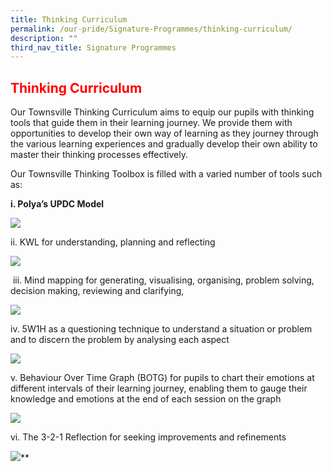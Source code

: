 ```yaml
---
title: Thinking Curriculum
permalink: /our-pride/Signature-Programmes/thinking-curriculum/
description: ""
third_nav_title: Signature Programmes
---
```

<h2 style=color:red;">Thinking Curriculum</h1>

Our Townsville Thinking Curriculum aims to equip our pupils with thinking tools that guide them in their learning journey. We provide them with opportunities to develop their own way of learning as they journey through the various learning experiences and gradually develop their own ability to master their thinking processes effectively.

Our Townsville Thinking Toolbox is filled with a varied number of tools such as:

**i. Polya’s UPDC Model**

![](https://lh6.googleusercontent.com/OZ06R_MszL5VyWSUlPW2UJnf-nhkKhHy2jEjZ8X4PlZcgP0C_7AqATySTMwZdzcVOpr2yloHq6mcdZ7_wZzkELLIobVx5u7v8UQf34p5i3RSebAPN4lnKOdVzdgKC84bqqsdxmVdH7ZFbKftrxONgSEepDiTKzgNeTxQMl7iGwnGTZ9O4YlHM37EXA)

  

ii. KWL for understanding, planning and reflecting

![](https://lh3.googleusercontent.com/SVg-xdX0mx5-h18OsADTfxff1bxg-maAIfy_90yizurs98HbnZNMuyHdnjyyx61OiAM-508-7d1fOVuP8lyM8QriEuG-4DfTbqmcjM-OX384uurc83ECBRLDKfKt85EuSFy6tGsGyBwuYyRjjSoOeOi4mYcBD_hlEMZmefFHUeLvquTCPR8lWyKZMA)

 iii. Mind mapping for generating, visualising, organising, problem solving, decision making, reviewing and clarifying,  

![](https://lh3.googleusercontent.com/5WuWwFXJGHeGv1QJjKkmzh_6TDz72oX0Mcg86sEGO6FX8CQS1vCx_Yhe_oSpYrBsr6VXzTCD9rWERhXO4qotvgVjLgoMM6bix0_fAhhXYLAlwuAmiJt4qtPoLiVQN-vMbpkC6MKBzje7zfXsCofoO6MxaExBswmV6kD7Dy1C-FMlGtFGRMiQ0s8Z1w)

  
  

iv. 5W1H as a questioning technique to understand a situation or problem and to discern the problem by analysing each aspect

![](https://lh4.googleusercontent.com/LxJa_b1VT7WU7ge4IUoE6qEkuqGol_7rOPzTxtgVMotuJjRC9uu1WS-Z6sMif3GkL4h70MwvlwboVW8Ufz4gGU4scRGM6WVhI9ABYESIkNbAqJ6LaR3gdRZeZzeZX5euEjRieD1k3Ldw9O8oMi5w5Jm-sYqb_kEdIKuwniFKtoHuAWJP3uhGcX269w)

v. Behaviour Over Time Graph (BOTG) for pupils to chart their emotions at different intervals of their learning journey, enabling them to gauge their knowledge and emotions at the end of each session on the graph 

![](https://lh4.googleusercontent.com/p4SaL2Z1dPf-gp0TZIlmiYlzUYp6Z_0nmPyOxhJMqBVQO9K8ydneRg9yg6m9E5A8XmQ0UkwrV0pe6ixJggSZJfM3lQe3T2J837IAs4Z7SRjpExYszB2_7fIx4NTsI0J3XgdDhkwIL0P4Io9-hyUBiImKdC5YbS2Xv94ZlYN1RecRmRRU6X3Hi9ZT0g)

vi. The 3-2-1 Reflection for seeking improvements and refinements

![](https://lh3.googleusercontent.com/v384glFprXyQDY25Z98nRRUD_UjH07DALS9ZC3AVo8AsW4wuaIvXnt3c0AYx0ZGhKTL4AOnZnpmy1bji9mBYA2G-DME--O7geX9ne28j4f_UHp0BWRu8uDk7xxGE1UBtNVxkXM1OkMGBm6aoF0FvfBEvaxXYnD0nwu6O2B5lAyciBw5wcuZfhxxbng)**
